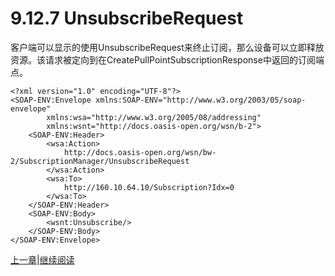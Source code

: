 # 9.12.7 UnsubscribeRequest

客户端可以显示的使用UnsubscribeRequest来终止订阅，那么设备可以立即释放资源。该请求被定向到在CreatePullPointSubscriptionResponse中返回的订阅端点。

```
<?xml version="1.0" encoding="UTF-8"?>
<SOAP-ENV:Envelope xmlns:SOAP-ENV="http://www.w3.org/2003/05/soap-envelope"
		xmlns:wsa="http://www.w3.org/2005/08/addressing"
		xmlns:wsnt="http://docs.oasis-open.org/wsn/b-2">
	<SOAP-ENV:Header>
		<wsa:Action>
			http://docs.oasis-open.org/wsn/bw-2/SubscriptionManager/UnsubscribeRequest
		</wsa:Action>
		<wsa:To>
			http://160.10.64.10/Subscription?Idx=0
		</wsa:To>
	</SOAP-ENV:Header>
	<SOAP-ENV:Body>
		<wsnt:Unsubscribe/>
	</SOAP-ENV:Body>
</SOAP-ENV:Envelope>
```

[上一章](09.12.06.md)|[继续阅读](09.12.08.md)